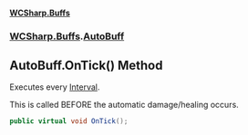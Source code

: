 #### [WCSharp\.Buffs](README.md 'README')
### [WCSharp\.Buffs](WCSharp.Buffs.md 'WCSharp\.Buffs').[AutoBuff](WCSharp.Buffs.AutoBuff.md 'WCSharp\.Buffs\.AutoBuff')

## AutoBuff\.OnTick\(\) Method

Executes every [Interval](WCSharp.Buffs.AutoBuff.Interval.md 'WCSharp\.Buffs\.AutoBuff\.Interval')\.

This is called BEFORE the automatic damage/healing occurs.

```csharp
public virtual void OnTick();
```